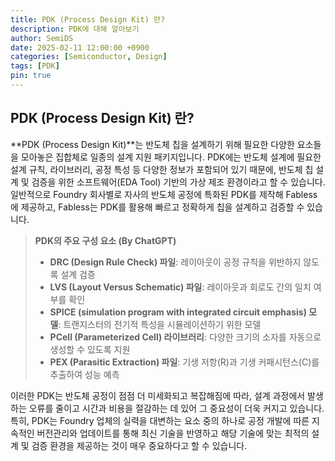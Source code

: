 ```yaml
---
title: PDK (Process Design Kit) 란?
description: PDK에 대해 알아보기
author: SemiDS
date: 2025-02-11 12:00:00 +0900
categories: [Semiconductor, Design]
tags: [PDK]
pin: true
---
```


## PDK (Process Design Kit) 란?
**PDK (Process Design Kit)**는 반도체 칩을 설계하기 위해 필요한 다양한 요소들을 모아놓은 집합체로 일종의 설계 지원 패키지입니다. PDK에는 반도체 설계에 필요한 설계 규칙, 라이브러리, 공정 특성 등 다양한 정보가 포함되어 있기 때문에, 반도체 칩 설계 및 검증을 위한 소프트웨어(EDA Tool) 기반의 가상 제조 환경이라고 할 수 있습니다.  
일반적으로 Foundry 회사별로 자사의 반도체 공정에 특화된 PDK를 제작해 Fabless에 제공하고, Fabless는 PDK를 활용해 빠르고 정확하게 칩을 설계하고 검증할 수 있습니다.  

>**PDK의 주요 구성 요소 (By ChatGPT)**
>- **DRC (Design Rule Check) 파일**: 레이아웃이 공정 규칙을 위반하지 않도록 설계 검증
>- **LVS (Layout Versus Schematic) 파일**: 레이아웃과 회로도 간의 일치 여부를 확인
>- **SPICE (simulation program with integrated circuit emphasis) 모델**: 트랜지스터의 전기적 특성을 시뮬레이션하기 위한 모델
>- **PCell (Parameterized Cell) 라이브러리**: 다양한 크기의 소자를 자동으로 생성할 수 있도록 지원
>- **PEX (Parasitic Extraction) 파일**: 기생 저항(R)과 기생 커패시턴스(C)를 추출하여 성능 예측

이러한 PDK는 반도체 공정이 점점 더 미세화되고 복잡해짐에 따라, 설계 과정에서 발생하는 오류를 줄이고 시간과 비용을 절감하는 데 있어 그 중요성이 더욱 커지고 있습니다.  
특히, PDK는 Foundry 업체의 실력을 대변하는 요소 중의 하나로 공정 개발에 따른 지속적인 버전관리와 업데이트를 통해 최신 기술을 반영하고 해당 기술에 맞는 최적의 설계 및 검증 환경을 제공하는 것이 매우 중요하다고 할 수 있습니다.
